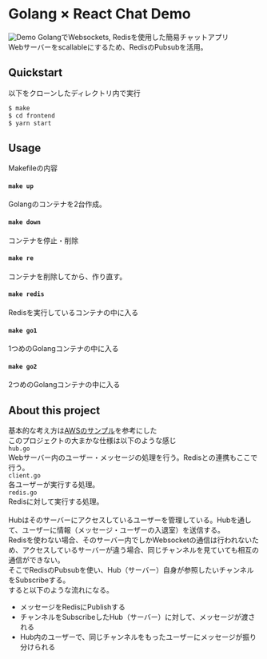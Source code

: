 # Golang × React Chat Demo
![Demo](https://user-images.githubusercontent.com/61624833/96363076-f507c780-116c-11eb-84fa-359d45bf14da.gif)
GolangでWebsockets, Redisを使用した簡易チャットアプリ<br>
Webサーバーをscallableにするため、RedisのPubsubを活用。<br>

## Quickstart
以下をクローンしたディレクトリ内で実行
```sh
$ make
$ cd frontend
$ yarn start
```

## Usage
Makefileの内容<br>
#### `make up`
Golangのコンテナを2台作成。
#### `make down`
コンテナを停止・削除
#### `make re`
コンテナを削除してから、作り直す。
#### `make redis`
Redisを実行しているコンテナの中に入る
#### `make go1`
1つめのGolangコンテナの中に入る
#### `make go2`
2つめのGolangコンテナの中に入る

## About this project
基本的な考え方は[AWSのサンプル](https://aws.amazon.com/jp/blogs/news/how-to-build-a-chat-application-with-amazon-elasticache-for-redis/)を参考にした<br>
このプロジェクトの大まかな仕様は以下のような感じ<br>
`hub.go`<br>
Webサーバー内のユーザー・メッセージの処理を行う。Redisとの連携もここで行う。<br>
`client.go`<br>
各ユーザーが実行する処理。<br>
`redis.go`<br>
Redisに対して実行する処理。<br>
<br>
Hubはそのサーバーにアクセスしているユーザーを管理している。Hubを通して、ユーザーに情報（メッセージ・ユーザーの入退室）を送信する。<br>
Redisを使わない場合、そのサーバー内でしかWebsocketの通信は行われないため、アクセスしているサーバーが違う場合、同じチャンネルを見ていても相互の通信ができない。<br>
そこでRedisのPubsubを使い、Hub（サーバー）自身が参照したいチャンネルをSubscribeする。<br>
すると以下のような流れになる。<br>
- メッセージをRedisにPublishする
- チャンネルをSubscribeしたHub（サーバー）に対して、メッセージが渡される
- Hub内のユーザーで、同じチャンネルをもったユーザーにメッセージが振り分けられる
